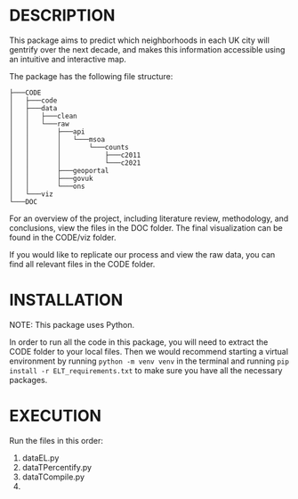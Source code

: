 # DESCRIPTION

This package aims to predict which neighborhoods in each UK city will gentrify over the next decade, and makes this information accessible using an intuitive and interactive map.

The package has the following file structure:

    ├───CODE
    │   ├───code
    │   ├───data
    │   │   ├───clean
    │   │   └───raw
    │   │       ├───api
    │   │       │   └───msoa
    │   │       │       └───counts
    │   │       │           ├───c2011
    │   │       │           └───c2021
    │   │       ├───geoportal
    │   │       ├───govuk
    │   │       └───ons
    │   └───viz
    └───DOC

For an overview of the project, including literature review, methodology, and conclusions, view the files in the DOC folder. The final visualization can be found in the CODE/viz folder.

If you would like to replicate our process and view the raw data, you can find all relevant files in the CODE folder.

# INSTALLATION

NOTE: This package uses Python.

In order to run all the code in this package, you will need to extract the CODE folder to your local files. Then we would recommend starting a virtual environment by running `python -m venv venv` in the terminal and running `pip install -r ELT_requirements.txt` to make sure you have all the necessary packages.

# EXECUTION

Run the files in this order:

1. dataEL.py
2. dataTPercentify.py
3. dataTCompile.py
4.